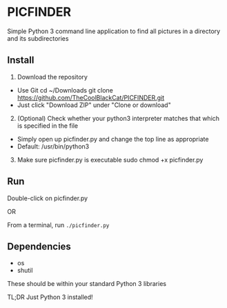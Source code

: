 # PICFINDER
Simple Python 3 command line application to find all pictures in a directory and its subdirectories

## Install
1. Download the repository
 * Use Git
    cd ~/Downloads
    git clone https://github.com/TheCoolBlackCat/PICFINDER.git
 * Just click "Download ZIP" under "Clone or download"
2. (Optional) Check whether your python3 interpreter matches that which is specified in the file
 * Simply open up picfinder.py and change the top line as appropriate
 * Default: /usr/bin/python3
3. Make sure picfinder.py is executable
    sudo chmod +x picfinder.py
   
## Run
Double-click on picfinder.py

OR

From a terminal, run ```./picfinder.py```
    
## Dependencies
* os
* shutil
 
These should be within your standard Python 3 libraries

TL;DR Just Python 3 installed!

